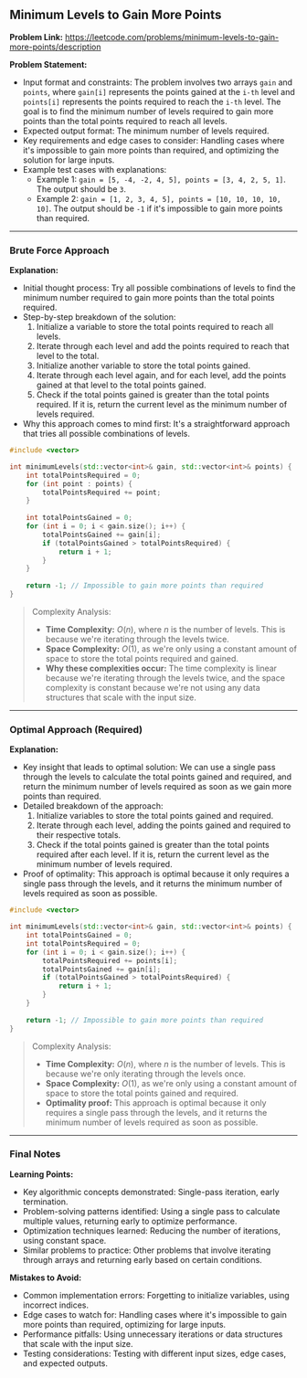 ## Minimum Levels to Gain More Points
**Problem Link:** https://leetcode.com/problems/minimum-levels-to-gain-more-points/description

**Problem Statement:**
- Input format and constraints: The problem involves two arrays `gain` and `points`, where `gain[i]` represents the points gained at the `i-th` level and `points[i]` represents the points required to reach the `i-th` level. The goal is to find the minimum number of levels required to gain more points than the total points required to reach all levels.
- Expected output format: The minimum number of levels required.
- Key requirements and edge cases to consider: Handling cases where it's impossible to gain more points than required, and optimizing the solution for large inputs.
- Example test cases with explanations:
  - Example 1: `gain = [5, -4, -2, 4, 5], points = [3, 4, 2, 5, 1]`. The output should be `3`.
  - Example 2: `gain = [1, 2, 3, 4, 5], points = [10, 10, 10, 10, 10]`. The output should be `-1` if it's impossible to gain more points than required.

---

### Brute Force Approach
**Explanation:**
- Initial thought process: Try all possible combinations of levels to find the minimum number required to gain more points than the total points required.
- Step-by-step breakdown of the solution:
  1. Initialize a variable to store the total points required to reach all levels.
  2. Iterate through each level and add the points required to reach that level to the total.
  3. Initialize another variable to store the total points gained.
  4. Iterate through each level again, and for each level, add the points gained at that level to the total points gained.
  5. Check if the total points gained is greater than the total points required. If it is, return the current level as the minimum number of levels required.
- Why this approach comes to mind first: It's a straightforward approach that tries all possible combinations of levels.

```cpp
#include <vector>

int minimumLevels(std::vector<int>& gain, std::vector<int>& points) {
    int totalPointsRequired = 0;
    for (int point : points) {
        totalPointsRequired += point;
    }
    
    int totalPointsGained = 0;
    for (int i = 0; i < gain.size(); i++) {
        totalPointsGained += gain[i];
        if (totalPointsGained > totalPointsRequired) {
            return i + 1;
        }
    }
    
    return -1; // Impossible to gain more points than required
}
```

> Complexity Analysis:
> - **Time Complexity:** $O(n)$, where $n$ is the number of levels. This is because we're iterating through the levels twice.
> - **Space Complexity:** $O(1)$, as we're only using a constant amount of space to store the total points required and gained.
> - **Why these complexities occur:** The time complexity is linear because we're iterating through the levels twice, and the space complexity is constant because we're not using any data structures that scale with the input size.

---

### Optimal Approach (Required)
**Explanation:**
- Key insight that leads to optimal solution: We can use a single pass through the levels to calculate the total points gained and required, and return the minimum number of levels required as soon as we gain more points than required.
- Detailed breakdown of the approach:
  1. Initialize variables to store the total points gained and required.
  2. Iterate through each level, adding the points gained and required to their respective totals.
  3. Check if the total points gained is greater than the total points required after each level. If it is, return the current level as the minimum number of levels required.
- Proof of optimality: This approach is optimal because it only requires a single pass through the levels, and it returns the minimum number of levels required as soon as possible.

```cpp
#include <vector>

int minimumLevels(std::vector<int>& gain, std::vector<int>& points) {
    int totalPointsGained = 0;
    int totalPointsRequired = 0;
    for (int i = 0; i < gain.size(); i++) {
        totalPointsRequired += points[i];
        totalPointsGained += gain[i];
        if (totalPointsGained > totalPointsRequired) {
            return i + 1;
        }
    }
    
    return -1; // Impossible to gain more points than required
}
```

> Complexity Analysis:
> - **Time Complexity:** $O(n)$, where $n$ is the number of levels. This is because we're only iterating through the levels once.
> - **Space Complexity:** $O(1)$, as we're only using a constant amount of space to store the total points gained and required.
> - **Optimality proof:** This approach is optimal because it only requires a single pass through the levels, and it returns the minimum number of levels required as soon as possible.

---

### Final Notes

**Learning Points:**
- Key algorithmic concepts demonstrated: Single-pass iteration, early termination.
- Problem-solving patterns identified: Using a single pass to calculate multiple values, returning early to optimize performance.
- Optimization techniques learned: Reducing the number of iterations, using constant space.
- Similar problems to practice: Other problems that involve iterating through arrays and returning early based on certain conditions.

**Mistakes to Avoid:**
- Common implementation errors: Forgetting to initialize variables, using incorrect indices.
- Edge cases to watch for: Handling cases where it's impossible to gain more points than required, optimizing for large inputs.
- Performance pitfalls: Using unnecessary iterations or data structures that scale with the input size.
- Testing considerations: Testing with different input sizes, edge cases, and expected outputs.